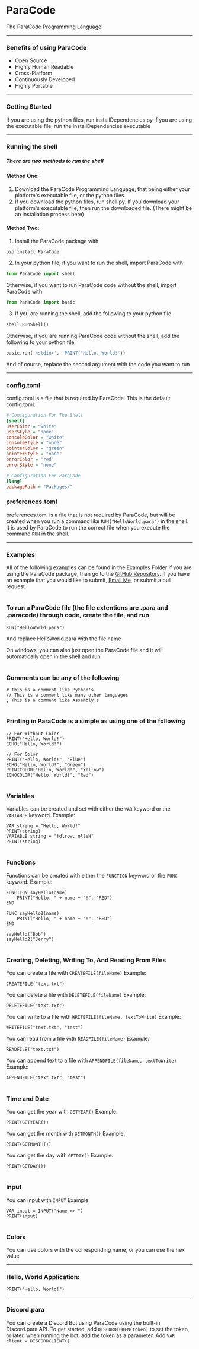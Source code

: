 # ParaCode

The ParaCode Programming Language!

---

### Benefits of using ParaCode

* Open Source
* Highly Human Readable
* Cross-Platform
* Continuously Developed
* Highly Portable

---

### Getting Started
If you are using the python files, run installDependencies.py
If you are using the executable file, run the installDependencies executable

---

### Running the shell
##### There are two methods to run the shell

#### Method One:
1. Download the ParaCode Programming Language, that being
either your platform's executable file, or the python files.
2. If you download the python files, run shell.py.
If you download your platform's executable file, then run the downloaded file. (There might be an installation process here)

#### Method Two:
1. Install the ParaCode package with 
```
pip install ParaCode
```
2. In your python file, if you want to run the shell, import ParaCode with
```python
from ParaCode import shell
```
Otherwise, if you want to run ParaCode code without the shell, import ParaCode with
```python
from ParaCode import basic
```
3. If you are running the shell, add the following to your python file
```python
shell.RunShell()
```
Otherwise, if you are running ParaCode code without the shell, add the following to your python file
```python
basic.run('<stdin>', 'PRINT("Hello, World!'))
```
And of course, replace the second argument with the code you want to run

---

### config.toml
config.toml is a file that is required by ParaCode.
This is the default config.toml:
```ini
# Configuration For The Shell
[shell]
userColor = "white"
userStyle = "none"
consoleColor = "white"
consoleStyle = "none"
pointerColor = "green"
pointerStyle = "none"
errorColor = "red"
errorStyle = "none"

# Configuration For ParaCode
[lang]
packagePath = "Packages/"
```

### preferences.toml
preferences.toml is a file that is not required by ParaCode, but will be created when you run a command like `RUN("HelloWorld.para")` in the shell.
It is used by ParaCode to run the correct file when you execute the command `RUN` in the shell.

---

### Examples
All of the following examples can be found in the Examples Folder
If you are using the ParaCode package, than go to the [GitHub Repository](https://github.com/DaRubyMiner360/ParaCode).
If you have an example that you would like to submit, [Email Me](mailto:darubyminer360@gmail.com), or submit a pull request.

# 

### To run a ParaCode file (the file extentions are .para and .paracode) through code, create the file, and run
```
RUN("HelloWorld.para")
```
And replace HelloWorld.para with the file name

On windows, you can also just open the ParaCode file and it will automatically open in the shell and run

# 

### Comments can be any of the following
```
# This is a comment like Python's
// This is a comment like many other languages
; This is a comment like Assembly's
```

# 

### Printing in ParaCode is a simple as using one of the following
```
// For Without Color
PRINT("Hello, World!")
ECHO("Hello, World!")

// For Color
PRINT("Hello, World!", "Blue")
ECHO("Hello, World!", "Green")
PRINTCOLOR("Hello, World!", "Yellow")
ECHOCOLOR("Hello, World!", "Red")
```

# 

### Variables
Variables can be created and set with either the `VAR` keyword or the `VARIABLE` keyword.
Example:
```
VAR string = "Hello, World!"
PRINT(string)
VARIABLE string = "!dlrow, olleH"
PRINT(string)
```

# 

### Functions
Functions can be created with either the `FUNCTION` keyword or the `FUNC` keyword.
Example:
```
FUNCTION sayHello(name)
    PRINT("Hello, " + name + "!", "RED")
END

FUNC sayHello2(name)
    PRINT("Hello, " + name + "!", "RED")
END

sayHello("Bob")
sayHello2("Jerry")
```

# 

### Creating, Deleting, Writing To, And Reading From Files
You can create a file with `CREATEFILE(fileName)`
Example:
```
CREATEFILE("text.txt")
```

You can delete a file with `DELETEFILE(fileName)`
Example:
```
DELETEFILE("text.txt")
```

You can write to a file with `WRITEFILE(fileName, textToWrite)`
Example:
```
WRITEFILE("text.txt", "test")
```

You can read from a file with `READFILE(fileName)`
Example:
```
READFILE("text.txt")
```

You can append text to a file with `APPENDFILE(fileName, textToWrite)`
Example:
```
APPENDFILE("text.txt", "test")
```

# 

### Time and Date
You can get the year with `GETYEAR()`
Example:
```
PRINT(GETYEAR())
```

You can get the month with `GETMONTH()`
Example:
```
PRINT(GETMONTH())
```

You can get the day with `GETDAY()`
Example:
```
PRINT(GETDAY())
```

# 

### Input
You can input with `INPUT`
Example:
```
VAR input = INPUT("Name >> ")
PRINT(input)
```

# 

### Colors
You can use colors with the corresponding name, or you can use the hex value

---

### Hello, World Application:
```
PRINT("Hello, World!")
```

---

### Discord.para
You can create a Discord Bot using ParaCode using the built-in Discord.para API.
To get started, add `DISCORDTOKEN(token)` to set the token, or later, when running the bot, add the token as a parameter.
Add `VAR client = DISCORDCLIENT()`